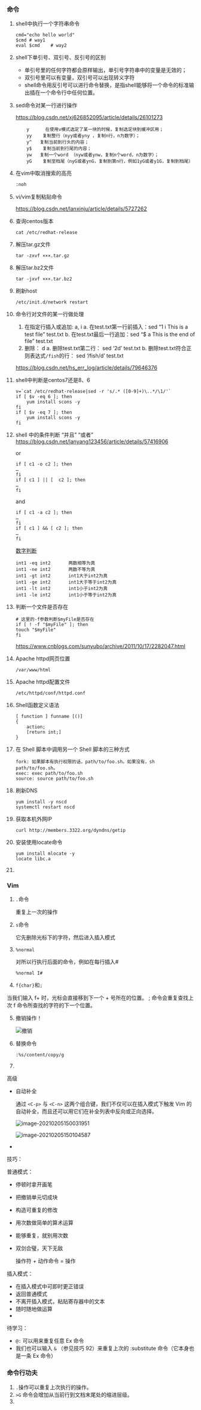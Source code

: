 

### 命令

1. shell中执行一个字符串命令

   ```shell
   cmd="echo hello world"
   $cmd	# way1
   eval $cmd	# way2
   ```

2. shell下单引号、双引号、反引号的区别

   - 单引号里的任何字符都会原样输出，单引号字符串中的变量是无效的；
   - 双引号里可以有变量，双引号可以出现转义字符
   - shell命令用反引号可以进行命令替换，是指shell能够将一个命令的标准输出插在一个命令行中任何位置。

3. sed命令对某一行进行操作

   https://blog.csdn.net/xj626852095/article/details/26101273

   ```
       y      在使用v模式选定了某一块的时候，复制选定块到缓冲区用；
       yy    复制整行（nyy或者yny ，复制n行，n为数字）；
       y^   复制当前到行头的内容；
       y$    复制当前到行尾的内容；
       yw   复制一个word （nyw或者ynw，复制n个word，n为数字）；
       yG    复制至档尾（nyG或者ynG，复制到第n行，例如1yG或者y1G，复制到档尾） 
   ```

4. 在vim中取消搜索的高亮

   ```bash
   :noh
   ```

5. vi/vim复制粘贴命令

   https://blog.csdn.net/lanxinju/article/details/5727262

6. 查询centos版本

   ```
   cat /etc/redhat-release
   ```

7. 解压tar.gz文件

   ```
   tar -zxvf ×××.tar.gz
   ```

8. 解压tar.bz2文件

   ```
   tar -jxvf ×××.tar.bz2
   ```

9. 刷新host

   ```
   /etc/init.d/network restart
   ```

10. 命令行对文件的某一行做处理

    1. 在指定行插入或追加: a, i
       a. 在test.txt第一行前插入：sed “1 i This is a test file” test.txt
       b. 在test.txt最后一行追加：sed “$ a This is the end of file” test.txt
    2. 删除： d
       a. 删除test.txt第二行： sed ‘2d’ test.txt
       b. 删除test.txt符合正则表达式`/fish`的行： sed ‘/fish/d’ test.txt

    https://blog.csdn.net/hs_err_log/article/details/79646376

11. shell中判断是centos7还是8、6

    ```shell
    v=`cat /etc/redhat-release|sed -r 's/.* ([0-9]+)\..*/\1/'`
    if [ $v -eq 6 ]; then
     	yum install scons -y
    fi
    if [ $v -eq 7 ]; then
     	yum install scons -y
    fi
    ```

12. shell 中的条件判断 “并且” “或者”  https://blog.csdn.net/lanyang123456/article/details/57416906

    or

    ```shell
    if [ c1 -o c2 ]; then
    …
    fi
    if [ c1 ] || [  c2 ]; then
    …
    fi
    ```

    and

    ```shell
    if [ c1 -a c2 ]; then
    …
    fi
    if [ c1 ] && [ c2 ]; then
    …
    fi
    ```

    [数字判断](https://blog.csdn.net/ithomer/article/details/5904632)

    ```
    int1 -eq int2　　　　两数相等为真
    int1 -ne int2　　　　两数不等为真
    int1 -gt int2　　　　int1大于int2为真
    int1 -ge int2　　　　int1大于等于int2为真
    int1 -lt int2　　　　int1小于int2为真
    int1 -le int2　　　　int1小于等于int2为真
    ```

13. 判断一个文件是否存在

    ```shell
    # 这里的-f参数判断$myFile是否存在
    if [ ! -f "$myFile" ]; then
    touch "$myFile"
    fi
    ```

    https://www.cnblogs.com/sunyubo/archive/2011/10/17/2282047.html

14. Apache httpd网页位置

    ```
    /var/www/html
    ```

15. Apache httpd配置文件

    ```
    /etc/httpd/conf/httpd.conf
    ```

16. Shell函数定义语法

    ```shell
    [ function ] funname [()]
    {
        action;
        [return int;]
    }
    ```

17. 在 Shell 脚本中调用另一个 Shell 脚本的三种方式

    ```
    fork: 如果脚本有执行权限的话，path/to/foo.sh。如果没有，sh path/to/foo.sh。
    exec: exec path/to/foo.sh
    source: source path/to/foo.sh
    ```

18. 刷新DNS

    ```
    yum install -y nscd
    systemctl restart nscd
    ```

    

19. 获取本机外网IP

    ```
    curl http://members.3322.org/dyndns/getip
    ```

20. 安装使用locate命令

    ```
    yum install mlocate -y
    locate libc.a
    ```

21. 





### Vim

1. `.`命令

   重复上一次的操作

2. `s`命令

   它先删除光标下的字符，然后进入插入模式

3. `%normal`

   对所以行执行后面的命令，例如在每行插入#

   ```
   %normal I#
   ```

4.  `f{char}`和`;`

   当我们输入  f+ 时，光标会直接移到下一个 + 号所在的位置。 ; 命令会重复查找上次  f 命令所查找的字符的下一个位置。

5. 撤销操作！

   ![撤销](Shell命令.assets/image-20210205144355450.png)

6. 替换命令

   ```
   :%s/content/copy/g
   ```

   

7. 

   



高级

- 自动补全

  通过 `<C-p>` 与 `<C-n>` 这两个组合键，我们不仅可以在插入模式下触发 Vim 的自动补全，而且还可以用它们在补全列表中反向或正向选择。

  ![image-20210205150031951](Shell命令.assets/image-20210205150031951.png)

  ![image-20210205150104587](Shell命令.assets/image-20210205150104587.png)

- 





技巧：

普通模式：

- 停顿时拿开画笔

- 把撤销单元切成块

- 构造可重复的修改

- 用次数做简单的算术运算

- 能够重复，就别用次数

- 双剑合璧，天下无敌

  操作符 + 动作命令 = 操作

插入模式：

- 在插入模式中可即时更正错误
- 返回普通模式
- 不离开插入模式，粘贴寄存器中的文本
- 随时随地做运算
- 

待学习：

-  `@:` 可以用来重复任意 Ex 命令
- 我们也可以输入  `&` （参见技巧 92）来重复上次的 :substitute 命令（它本身也是一条 Ex 命令）







### 命令行功夫

1. `.`操作可以重复上次执行的操作。
2. `>G` 命令会增加从当前行到文档末尾处的缩进层级。
3. 

